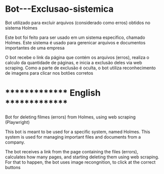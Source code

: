 # Bot---Exclusao-sistemica
Bot utilizado para excluir arquivos (considerado como erros) obtidos no sistema Holmes

Este bot foi feito para ser usado em um sistema especifico, chamado Holmes. Este sistema é usado para gerenicar arquivos e documentos importantes de uma empresa

O bot recebe o link da página que contém os arquivos (erros), realiza o calculo da quantidade de páginas, e inicia a exclusão deles via web scraping. Como a parte de exclusão é oculta, o bot utiliza reconhecimento de imagens para clicar nos botões corretos


# ************* English *************

Bot for deleting filmes (errors) from Holmes, using web scraping (Playwright)

This bot is meant to be used for a specific system, named Holmes. This system is used for managing important files and documents from a company.

The bot receives a link from the page containing the files (errors), calculates how many pages, and starting deleting them using web scraping. For that to happen, the bot uses image recongnition, to click at the correct buttons
